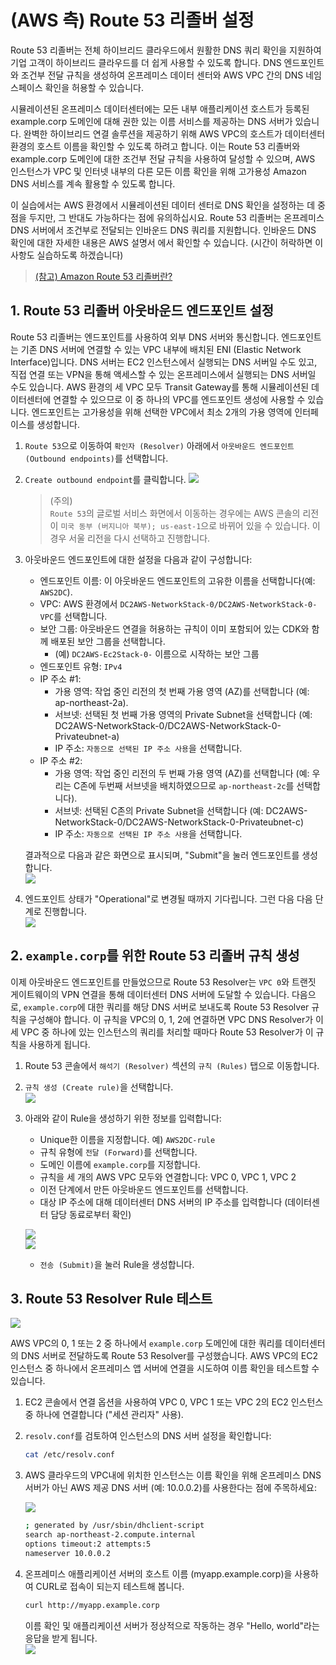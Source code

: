 # (AWS 측) Route 53 리졸버 설정

Route 53 리졸버는 전체 하이브리드 클라우드에서 원활한 DNS 쿼리 확인을 지원하여 기업 고객이 하이브리드 클라우드를 더 쉽게 사용할 수 있도록 합니다. DNS 엔드포인트와 조건부 전달 규칙을 생성하여 온프레미스 데이터 센터와 AWS VPC 간의 DNS 네임스페이스 확인을 허용할 수 있습니다.

시뮬레이션된 온프레미스 데이터센터에는 모든 내부 애플리케이션 호스트가 등록된 example.corp 도메인에 대해 권한 있는 이름 서비스를 제공하는 DNS 서버가 있습니다. 완벽한 하이브리드 연결 솔루션을 제공하기 위해 AWS VPC의 호스트가 데이터센터 환경의 호스트 이름을 확인할 수 있도록 하려고 합니다. 이는 Route 53 리졸버와 example.corp 도메인에 대한 조건부 전달 규칙을 사용하여 달성할 수 있으며, AWS 인스턴스가 VPC 및 인터넷 내부의 다른 모든 이름 확인을 위해 고가용성 Amazon DNS 서비스를 계속 활용할 수 있도록 합니다.

이 실습에서는 AWS 환경에서 시뮬레이션된 데이터 센터로 DNS 확인을 설정하는 데 중점을 두지만, 그 반대도 가능하다는 점에 유의하십시요. Route 53 리졸버는 온프레미스 DNS 서버에서 조건부로 전달되는 인바운드 DNS 쿼리를 지원합니다. 인바운드 DNS 확인에 대한 자세한 내용은 AWS 설명서 에서 확인할 수 있습니다. (시간이 허락하면 이 사항도 실습하도록 하겠습니다)

> [(참고) Amazon Route 53 리졸버란?](https://docs.aws.amazon.com/Route53/latest/DeveloperGuide/resolver.html)

## 1. Route 53 리졸버 아웃바운드 엔드포인트 설정

Route 53 리졸버는 엔드포인트를 사용하여 외부 DNS 서버와 통신합니다. 엔드포인트는 기존 DNS 서버에 연결할 수 있는 VPC 내부에 배치된 ENI (Elastic Network Interface)입니다. DNS 서버는 EC2 인스턴스에서 실행되는 DNS 서버일 수도 있고, 직접 연결 또는 VPN을 통해 액세스할 수 있는 온프레미스에서 실행되는 DNS 서버일 수도 있습니다. AWS 환경의 세 VPC 모두 Transit Gateway를 통해 시뮬레이션된 데이터센터에 연결할 수 있으므로 이 중 하나의 VPC를 엔드포인트 생성에 사용할 수 있습니다. 엔드포인트는 고가용성을 위해 선택한 VPC에서 최소 2개의 가용 영역에 인터페이스를 생성합니다.

1. ```Route 53```으로 이동하여 ```확인자 (Resolver)``` 아래에서 ```아웃바운드 엔드포인트 (Outbound endpoints)```를 선택합니다.

2. ```Create outbound endpoint```를 클릭합니다.
    ![](./assets/create-outbound-endpoints.png)

    > (주의)<br>
    > ```Route 53```의 글로벌 서비스 화면에서 이동하는 경우에는 AWS 콘솔의 리전이 ```미국 동부 (버지니아 북부); us-east-1```으로 바뀌어 있을 수 있습니다. 이 경우 서울 리전을 다시 선택하고 진행합니다.

3. 아웃바운드 엔드포인트에 대한 설정을 다음과 같이 구성합니다:
   - 엔드포인트 이름: 이 아웃바운드 엔드포인트의 고유한 이름을 선택합니다(예: ```AWS2DC```). 
   - VPC: AWS 환경에서 ```DC2AWS-NetworkStack-0/DC2AWS-NetworkStack-0-VPC```를 선택합니다. 
   - 보안 그룹: 아웃바운드 연결을 허용하는 규칙이 이미 포함되어 있는 CDK와 함께 배포된 보안 그룹을 선택합니다.
     - (예) ```DC2AWS-Ec2Stack-0-``` 이름으로 시작하는 보안 그룹 
   - 엔드포인트 유형: ```IPv4```
   - IP 주소 #1:
     - 가용 영역: 작업 중인 리전의 첫 번째 가용 영역 (AZ)를 선택합니다 (예: ap-northeast-2a). 
     - 서브넷: 선택된 첫 번째 가용 영역의 Private Subnet을 선택합니다 (예: DC2AWS-NetworkStack-0/DC2AWS-NetworkStack-0-Privateubnet-a) 
     - IP 주소: ```자동으로 선택된 IP 주소 사용```을 선택합니다.
   - IP 주소 #2:
     - 가용 영역: 작업 중인 리전의 두 번째 가용 영역 (AZ)를 선택합니다 (예: 우리는 C존에 두번째 서브넷을 배치하였으므로 ```ap-northeast-2c```를 선택합니다). 
     - 서브넷: 선택된 C존의 Private Subnet을 선택합니다 (예: DC2AWS-NetworkStack-0/DC2AWS-NetworkStack-0-Privateubnet-c)
     - IP 주소: ```자동으로 선택된 IP 주소 사용```을 선택합니다.

    결과적으로 다음과 같은 화면으로 표시되며, "Submit"을 눌러 엔드포인트를 생성합니다.<br>
    ![](./assets/create-outbound-endpoints-final.png)

4. 엔드포인트 상태가 "Operational"로 변경될 때까지 기다립니다. 그런 다음 다음 단계로 진행합니다.<br>
    ![](./assets/outbound-endpoint-operational.png)

## 2. ```example.corp```를 위한 Route 53 리졸버 규칙 생성

이제 아웃바운드 엔드포인트를 만들었으므로 Route 53 Resolver는 ```VPC 0```와 트랜짓 게이트웨이의 VPN 연결을 통해 데이터센터 DNS 서버에 도달할 수 있습니다. 다음으로, ```example.corp```에 대한 쿼리를 해당 DNS 서버로 보내도록 Route 53 Resolver 규칙을 구성해야 합니다. 이 규칙을 VPC의 0, 1, 2에 연결하면 VPC DNS Resolver가 이 세 VPC 중 하나에 있는 인스턴스의 쿼리를 처리할 때마다 Route 53 Resolver가 이 규칙을 사용하게 됩니다.

1. Route 53 콘솔에서 ```해석기 (Resolver)``` 섹션의 ```규칙 (Rules)``` 탭으로 이동합니다.

2. ```규칙 생성 (Create rule)```을 선택합니다.<br>
    ![](./assets/create-route53-resolver-rule.png)

3. 아래와 같이 Rule을 생성하기 위한 정보를 입력합니다:<br>
    - Unique한 이름을 지정합니다. 예) ```AWS2DC-rule```
    - 규칙 유형에 ```전달 (Forward)```를 선택합니다.
    - 도메인 이름에 ```example.corp```를 지정합니다. 
    - 규칙을 세 개의 AWS VPC 모두와 연결합니다: VPC 0, VPC 1, VPC 2
    - 이전 단계에서 만든 아웃바운드 엔드포인트를 선택합니다.
    - 대상 IP 주소에 대해 데이터센터 DNS 서버의 IP 주소를 입력합니다 (데이터센터 담당 동료로부터 확인)

    ![](./assets/create-outbound-rule-01.png)<br>
    ![](./assets/create-outbound-rule-02.png)<br>

    - ```전송 (Submit)```을 눌러 Rule을 생성합니다.

## 3. Route 53 Resolver Rule 테스트

![](./assets/aws-testing-outbound-route53-resolver-rule.png)

AWS VPC의 0, 1 또는 2 중 하나에서 ```example.corp``` 도메인에 대한 쿼리를 데이터센터의 DNS 서버로 전달하도록 Route 53 Resolver를 구성했습니다. AWS VPC의 EC2 인스턴스 중 하나에서 온프레미스 앱 서버에 연결을 시도하여 이름 확인을 테스트할 수 있습니다.

1. EC2 콘솔에서 연결 옵션을 사용하여 VPC 0, VPC 1 또는 VPC 2의 EC2 인스턴스 중 하나에 연결합니다 ("세션 관리자" 사용).

2. ```resolv.conf```를 검토하여 인스턴스의 DNS 서버 설정을 확인합니다:

    ```bash
    cat /etc/resolv.conf
    ```

3. AWS 클라우드의 VPC내에 위치한 인스턴스는 이름 확인을 위해 온프레미스 DNS 서버가 아닌 AWS 제공 DNS 서버 (예: 10.0.0.2)를 사용한다는 점에 주목하세요:

    ![](./assets/aws-instance-resolv-conf.png)

    ```bash
    ; generated by /usr/sbin/dhclient-script
    search ap-northeast-2.compute.internal
    options timeout:2 attempts:5
    nameserver 10.0.0.2
    ```

4. 온프레미스 애플리케이션 서버의 호스트 이름 (myapp.example.corp)을 사용하여 CURL로 접속이 되는지 테스트해 봅니다.
    ```bash
   curl http://myapp.example.corp
    ```
    이름 확인 및 애플리케이션 서버가 정상적으로 작동하는 경우 "Hello, world"라는 응답을 받게 됩니다.<br>
   ![](./assets/aws-curl-dc-application-server.png)
